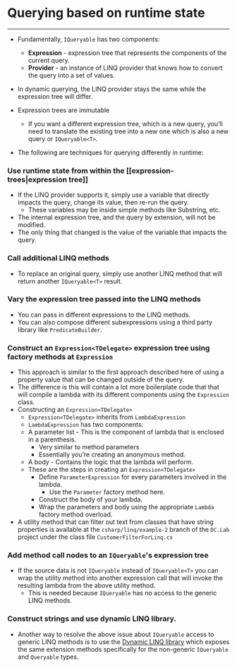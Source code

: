 # Querying based on runtime state

---

- Fundamentally, `IQueryable` has two components:
    - **Expression** - expression tree that represents the components of the current query.
    - **Provider** - an instance of LINQ provider that knows how to convert the query into a set of values.

- In dynamic querying, the LINQ provider stays the same while the expression tree will differ.

- Expression trees are immutable
    - If you want a different expression tree, which is a new query, you’ll need to translate the existing tree into a new one which is also a new query or `IQueryable<T>`.

- The following are techniques for querying differently in runtime:

### Use runtime state from within the [[expression-trees|expression tree]]

- If the LINQ provider supports it, simply use a variable that directly impacts the query, change its value, then re-run the query.
    - These variables may be inside simple methods like Substring, etc.
- The internal expression tree, and the query by extension, will not be modified.
- The only thing that changed is the value of the variable that impacts the query.

### Call additional LINQ methods

- To replace an original query, simply use another LINQ method that will return another `IQueryable<T>` result.

### Vary the expression tree passed into the LINQ methods

- You can pass in different expressions to the LINQ methods.
- You can also compose different subexpressions using a third party library like `PredicateBuilder`.

### Construct an `Expression<TDelegate>` expression tree using factory methods at `Expression`

- This approach is similar to the first approach described here of using a property value that can be changed outside of the query.
- The difference is this will contain a lot more boilerplate code that that will compile a lambda with its different components using the `Expression` class.
- Constructing an `Expression<TDelegate>`
    - `Expression<TDelegate>` inherits from `LambdaExpression`
    - `LambdaExpression` has two components:
    - A parameter list - This is the component of lambda that is enclosed in a parenthesis.
        - Very similar to method parameters
        - Essentially you’re creating an anonymous method.
    - A body - Contains the logic that the lambda will perform.
    - These are the steps in creating an `Expression<TDelegate>`
        - Define `ParameterExpression` for every parameters involved in the lambda.
            - Use the `Parameter` factory method here.
        - Construct the body of your lambda.
        - Wrap the parameters and body using the appropriate `Lambda` factory method overload.
- A utility method that can filter out text from classes that have string properties is available at the `csharp/linq/example-2` branch of the `DC.Lab` project under the class file `CustomerFilterForLinq.cs`

### Add method call nodes to an `IQueryable`'s expression tree

- If the source data is not `IQueryable` instead of `IQueryable<T>` you can wrap the utility method into another expression call that will invoke the resulting lambda from the above utility method.
    - This is needed because `IQueryable` has no access to the generic LINQ methods.

### Construct strings and use dynamic LINQ library.

- Another way to resolve the above issue about `IQueryable` access to generic LINQ methods is to use the [Dynamic LINQ library](https://dynamic-linq.net/) which exposes the same extension methods specifically for the non-generic `IQueryable` and `Queryable` types.